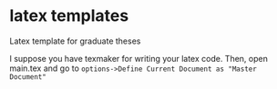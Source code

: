 # latex templates
Latex template for graduate theses 

I suppose you have texmaker for writing your latex code.
Then, open main.tex and go to 
```options->Define Current Document as "Master Document"```
